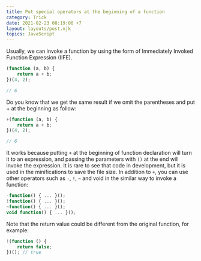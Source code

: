 ```yaml
---
title: Put special operators at the beginning of a function
category: Trick
date: 2021-02-23 08:19:00 +7
layout: layouts/post.njk
topics: JavaScript
---
```


Usually, we can invoke a function by using the form of Immediately Invoked Function Expression (IIFE).

```js
(function (a, b) {
    return a + b;
})(4, 2);

// 6
```

Do you know that we get the same result if we omit the parentheses and put + at the beginning as follow:

```js
+(function (a, b) {
    return a + b;
})(4, 2);

// 6
```

It works because putting `+` at the beginning of function declaration will turn it to an expression, and passing the parameters with `()` at the end will invoke the expression.
It is rare to see that code in development, but it is used in the minifications to save the file size.
In addition to `+`, you can use other operators such as `-`, `!`, `~` and void in the similar way to invoke a function:

```js
-function() { ... }();
!function() { ... }();
~function() { ... }();
void function() { ... }();
```

Note that the return value could be different from the original function, for example:

```js
!(function () {
    return false;
})(); // true
```
